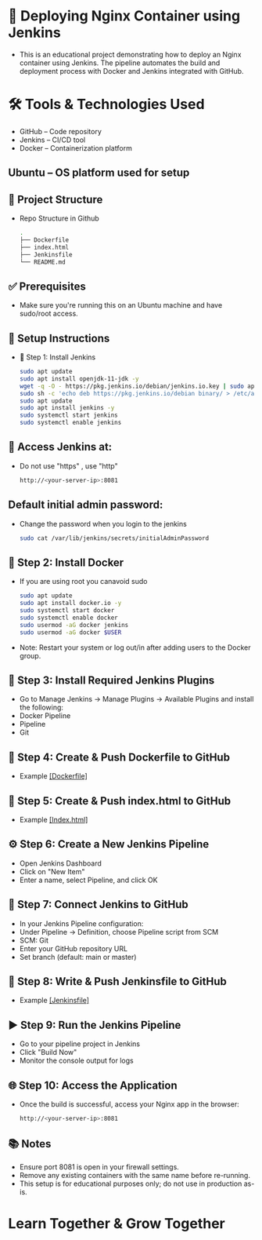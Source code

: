# 🚀 Deploying Nginx Container using Jenkins
- This is an educational project demonstrating how to deploy an Nginx container using Jenkins. The pipeline automates the build and deployment process with Docker and Jenkins integrated with GitHub.

# 🛠️ Tools & Technologies Used
 - GitHub – Code repository
 - Jenkins – CI/CD tool
 - Docker – Containerization platform

## Ubuntu – OS platform used for setup
## 🧱 Project Structure
- Repo Structure in Github
    ```bash
    .
    ├── Dockerfile
    ├── index.html
    ├── Jenkinsfile
    └── README.md

## ✅ Prerequisites
- Make sure you're running this on an Ubuntu machine and have sudo/root access.

## 🔧 Setup Instructions
- 📌 Step 1: Install Jenkins
    ``` bash
    sudo apt update
    sudo apt install openjdk-11-jdk -y
    wget -q -O - https://pkg.jenkins.io/debian/jenkins.io.key | sudo apt-key add -
    sudo sh -c 'echo deb https://pkg.jenkins.io/debian binary/ > /etc/apt/sources.list.d/jenkins.list'
    sudo apt update
    sudo apt install jenkins -y
    sudo systemctl start jenkins
    sudo systemctl enable jenkins

## 📌 Access Jenkins at:
- Do not use "https" , use "http"
  ``` bash
  http://<your-server-ip>:8081
## Default initial admin password:
- Change the password when you login to the jenkins
    ``` bash
    sudo cat /var/lib/jenkins/secrets/initialAdminPassword

## 🐳 Step 2: Install Docker
- If you are using root you canavoid sudo
    ```  bash
    sudo apt update
    sudo apt install docker.io -y
    sudo systemctl start docker
    sudo systemctl enable docker
    sudo usermod -aG docker jenkins
    sudo usermod -aG docker $USER
    
- Note: Restart your system or log out/in after adding users to the Docker group.
  
## 🔌 Step 3: Install Required Jenkins Plugins
- Go to Manage Jenkins → Manage Plugins → Available Plugins and install the following:
- Docker Pipeline
- Pipeline
- Git

## 📁 Step 4: Create & Push Dockerfile to GitHub
- Example [\[Dockerfile\]](https://github.com/pra9jambare/JenkinsDeployContainer/blob/main/Dockerfile)

## 📄 Step 5: Create & Push index.html to GitHub
- Example [\[Index.html\]](https://github.com/pra9jambare/JenkinsDeployContainer/blob/main/index.html)

## ⚙️ Step 6: Create a New Jenkins Pipeline
- Open Jenkins Dashboard
- Click on "New Item"
- Enter a name, select Pipeline, and click OK

## 🔗 Step 7: Connect Jenkins to GitHub
- In your Jenkins Pipeline configuration:
- Under Pipeline → Definition, choose Pipeline script from SCM
- SCM: Git
- Enter your GitHub repository URL
- Set branch (default: main or master)

## 📝 Step 8: Write & Push Jenkinsfile to GitHub
- Example [\[Jenkinsfile\]](https://github.com/pra9jambare/JenkinsDeployContainer/blob/main/Jenkinsfile)

## ▶️ Step 9: Run the Jenkins Pipeline
- Go to your pipeline project in Jenkins
- Click "Build Now"
- Monitor the console output for logs

## 🌐 Step 10: Access the Application
- Once the build is successful, access your Nginx app in the browser:
  ``` bash
  http://<your-server-ip>:8081
  
## 📚 Notes
- Ensure port 8081 is open in your firewall settings.
- Remove any existing containers with the same name before re-running.
- This setup is for educational purposes only; do not use in production as-is.

# Learn Together & Grow Together 
